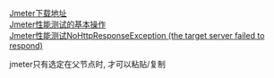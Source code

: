 [Jmeter下载地址](https://jmeter.apache.org/download_jmeter.cgi)  
[Jmeter性能测试的基本操作](https://www.cnblogs.com/color-cc/p/13585144.html)  
[Jmeter性能测试NoHttpResponseException (the target server failed to respond)](https://blog.csdn.net/just_lion/article/details/46923775)  

jmeter只有选定在父节点时, 才可以粘贴/复制
  
